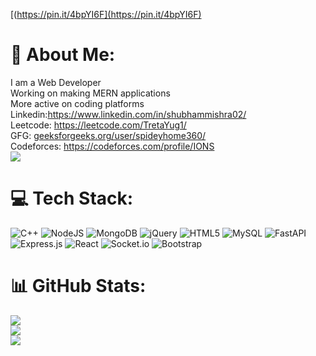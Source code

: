 [(https://pin.it/4bpYI6F](https://pin.it/4bpYI6F)
# 💫 About Me:
I am a Web Developer<br>Working on making MERN applications<br>More active on coding platforms
Linkedin:https://www.linkedin.com/in/shubhammishra02/<br>
Leetcode: https://leetcode.com/TretaYug1/<br>
GFG: [geeksforgeeks.org/user/spideyhome360/](https://auth.geeksforgeeks.org/user/spideyhome360)<br>
Codeforces: https://codeforces.com/profile/IONS<br>
![](https://leetcard.jacoblin.cool/TretaYug1?ext=contest)<br>
# 💻 Tech Stack:
![C++](https://img.shields.io/badge/c++-%2300599C.svg?style=for-the-badge&logo=c%2B%2B&logoColor=white) ![NodeJS](https://img.shields.io/badge/node.js-6DA55F?style=for-the-badge&logo=node.js&logoColor=white) ![MongoDB](https://img.shields.io/badge/MongoDB-%234ea94b.svg?style=for-the-badge&logo=mongodb&logoColor=white) ![jQuery](https://img.shields.io/badge/jquery-%230769AD.svg?style=for-the-badge&logo=jquery&logoColor=white) ![HTML5](https://img.shields.io/badge/html5-%23E34F26.svg?style=for-the-badge&logo=html5&logoColor=white) ![MySQL](https://img.shields.io/badge/mysql-%2300f.svg?style=for-the-badge&logo=mysql&logoColor=white) ![FastAPI](https://img.shields.io/badge/FastAPI-005571?style=for-the-badge&logo=fastapi) ![Express.js](https://img.shields.io/badge/express.js-%23404d59.svg?style=for-the-badge&logo=express&logoColor=%2361DAFB) ![React](https://img.shields.io/badge/react-%2320232a.svg?style=for-the-badge&logo=react&logoColor=%2361DAFB) ![Socket.io](https://img.shields.io/badge/Socket.io-black?style=for-the-badge&logo=socket.io&badgeColor=010101) ![Bootstrap](https://img.shields.io/badge/bootstrap-%23563D7C.svg?style=for-the-badge&logo=bootstrap&logoColor=white)
# 📊 GitHub Stats:
![](https://github-readme-stats.vercel.app/api?username=ShubhamMishra6862&theme=dracula&hide_border=false&include_all_commits=false&count_private=false)<br/>
![](https://github-readme-streak-stats.herokuapp.com/?user=ShubhamMishra6862&theme=dracula&hide_border=false)<br/>
![](https://github-readme-stats.vercel.app/api/top-langs/?username=ShubhamMishra6862&theme=dracula&hide_border=false&include_all_commits=false&count_private=false&layout=compact)


